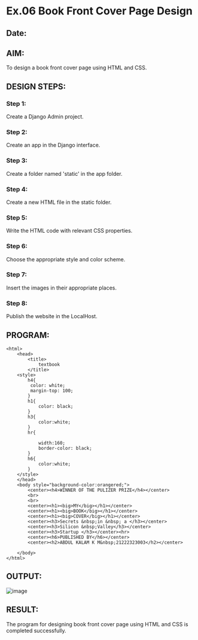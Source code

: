 # Ex.06 Book Front Cover Page Design
## Date:

## AIM:
To design a book front cover page using HTML and CSS.

## DESIGN STEPS:

### Step 1:
Create a Django Admin project.

### Step 2:
Create an app in the Django interface.

### Step 3:
Create a folder named 'static' in the app folder.

### Step 4:
Create a new HTML file in the static folder.

### Step 5:
Write the HTML code with relevant CSS properties.

### Step 6:
Choose the appropriate style and color scheme.

### Step 7:
Insert the images in their appropriate places.

### Step 8:
Publish the website in the LocalHost.

## PROGRAM:
```
<html>
    <head>
        <title>
            textbook
        </title>
    <style>
        h4{
         color: white;
         margin-top: 100;
        }
        h1{
            color: black;
        }
        h3{
            color:white;
        }
        hr{
           
            width:160;
            border-color: black;
        }
        h6{
            color:white;
        }
    </style>
    </head>
    <body style="background-color:orangered;">
        <center><h4>WINNER OF THE PULIZER PRIZE</h4></center>
        <br>
        <br>
        <center><h1><big>MY</big></h1></center>
        <center><h1><big>BOOK</big></h1></center>
        <center><h1><big>COVER</big></h1></center>
        <center><h3>Secrets &nbsp;in &nbsp; a </h3></center>
        <center><h3>Silicon &nbsp;Valley</h3></center>
        <center><h3>Startup </h3></center><hr>
        <center><h6>PUBLISHED BY</h6></center>
        <center><h2>ABDUL KALAM K M&nbsp;21222323003</h2></center>
       
    </body>
</html>
```

## OUTPUT:
![image](https://github.com/dfghytr/cover/assets/138970628/be52833a-083a-494d-8ba8-9784d290e3cb)


## RESULT:
The program for designing book front cover page using HTML and CSS is completed successfully.
